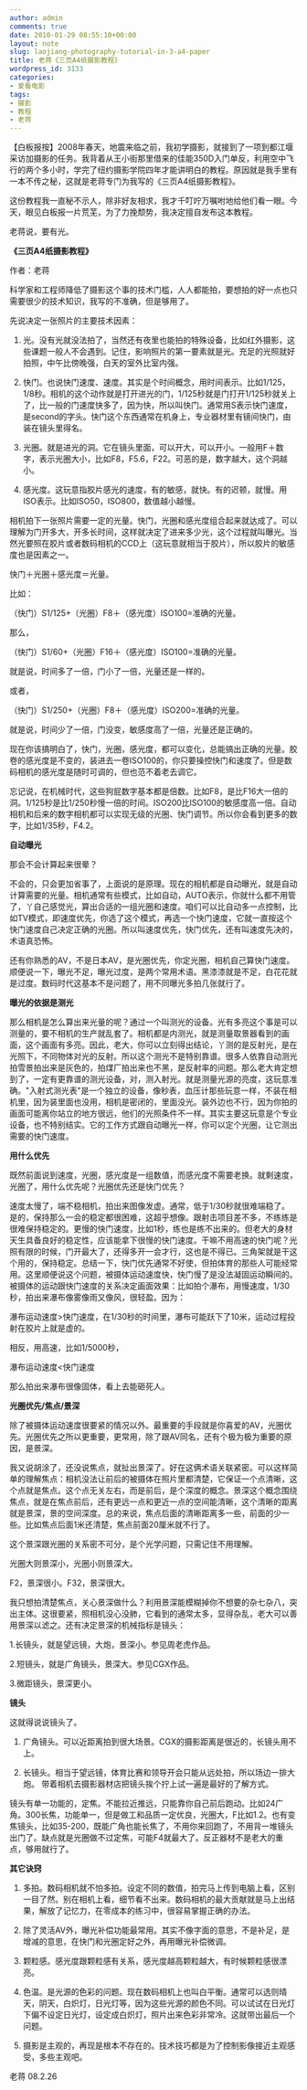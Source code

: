 ```yaml
---
author: admin
comments: true
date: 2010-01-29 08:55:10+00:00
layout: note
slug: laojiang-photography-tutorial-in-3-a4-paper
title: 老蒋《三页A4纸摄影教程》
wordpress_id: 3133
categories:
- 爱看电影
tags:
- 摄影
- 教程
- 老蒋
---
```


【白板报按】2008年春天，地震来临之前，我初学摄影，就接到了一项到都江堰采访加摄影的任务。我背着从王小街那里借来的佳能350D入门单反，利用空中飞行的两个多小时，学完了纽约摄影学院四年才能讲明白的教程。原因就是我手里有一本不传之秘，这就是老蒋专门为我写的《三页A4纸摄影教程》。

这份教程我一直秘不示人，除非好友相求，我才千叮咛万嘱咐地给他们看一眼。今天，眼见白板报一片荒芜，为了力挽颓势，我决定擅自发布这本教程。

老蒋说，要有光。

**《三页A4纸摄影教程》**

作者：老蒋 

科学家和工程师降低了摄影这个事的技术门槛，人人都能拍，要想拍的好一点也只需要很少的技术知识，我写的不准确，但是够用了。 

先说决定一张照片的主要技术因素：

1. 光。没有光就没法拍了，当然还有夜里也能拍的特殊设备，比如红外摄影，这些课题一般人不会遇到。记住，影响照片的第一要素就是光。充足的光照就好拍照，中午比傍晚强，白天的室外比室内强。

2. 快门。也说快门速度、速度。其实是个时间概念，用时间表示。比如1/125，1/8秒。相机的这个动作就是打开进光的门，1/125秒就是门打开1/125秒就关上了，比一般的门速度快多了，因为快，所以叫快门。通常用S表示快门速度，是second的字头。快门这个东西通常在机身上，专业器材里有镜间快门，由装在镜头里得名。

3. 光圈。就是进光的洞。它在镜头里面，可以开大，可以开小。一般用F＋数字，表示光圈大小，比如F8，F5.6，F22。可恶的是，数字越大，这个洞越小。

4. 感光度。这玩意指胶片感光的速度，有的敏感，就快。有的迟顿，就慢。用ISO表示。比如ISO50，ISO800，数值越小越慢。

相机拍下一张照片需要一定的光量。快门，光圈和感光度组合起来就达成了。可以理解为门开多大，开多长时间，这样就决定了进来多少光，这个过程就叫曝光。当然光要照在胶片或者数码相机的CCD上（这玩意就相当于胶片），所以胶片的敏感度也是因素之一。

快门＋光圈＋感光度＝光量。

比如：

（快门）S1/125+（光圈）F8＋（感光度）ISO100=准确的光量。

那么，

（快门）S1/60+（光圈）F16＋（感光度）ISO100=准确的光量。

就是说，时间多了一倍，门小了一倍，光量还是一样的。

或者，

（快门）S1/250+（光圈）F8＋（感光度）ISO200=准确的光量。

就是说，时间少了一倍，门没变，敏感度高了一倍，光量还是正确的。

现在你该搞明白了，快门，光圈，感光度，都可以变化，总能搞出正确的光量。胶卷的感光度是不变的，装进去一卷ISO100的，你只要操控快门和速度了。但是数码相机的感光度是随时可调的，但也范不着老去调它。

忘记说，在机械时代，这些狗屁数字基本都是倍数。比如F8，是比F16大一倍的洞。1/125秒是比1/250秒慢一倍的时间。ISO200比ISO100的敏感度高一倍。自动相机和后来的数字相机都可以实现无级的光圈、快门调节。所以你会看到更多的数字，比如1/35秒，F4.2。

**自动曝光**

那会不会计算起来很晕？

不会的，只会更加省事了，上面说的是原理。现在的相机都是自动曝光，就是自动计算需要的光量。相机通常有些模式，比如自动，AUTO表示，你就什么都不用管了，丫自己感觉光，算出合适的一组光圈和速度。咱们可以比自动多一点控制，比如TV模式，即速度优先，你选了这个模式，再选一个快门速度，它就一直按这个快门速度自己决定正确的光圈。所以叫速度优先，快门优先，还有叫速度先决的，术语真恐怖。

还有你熟悉的AV，不是日本AV，是光圈优先，你定光圈，相机自己算快门速度。顺便说一下，曝光不足，曝光过度，是两个常用术语。黑漆漆就是不足，白花花就是过度。数码时代这基本不是问题了，用不同曝光多拍几张就行了。

**曝光的依据是测光**

那么相机是怎么算出来光量的呢？通过一个叫测光的设备。光有多亮这个事是可以测量的，要不相机的生产就乱套了。相机都是内测光，就是测量取景器看到的画面，这个画面有多亮。因此，老大，你可以立刻得出结论，丫测的是反射光，是在光照下，不同物体对光的反射。所以这个测光不是特别靠谱。很多人依靠自动测光拍雪景拍出来是灰色的，拍煤厂拍出来也不黑，是反射率的问题。那么老大肯定想到了，一定有更靠谱的测光设备，对，测入射光。就是测量光源的亮度，这玩意准确。"入射式测光表"是一个独立的设备，像秒表，血压计那些玩意一样，不装在相机里，因为装里面也没用，相机是密闭的，里面没光。装外边也不行，因为你拍的画面可能离你站立的地方很远，他们的光照条件不一样。其实主要这玩意是个专业设备，也不特别结实。它的工作方式跟自动曝光一样，你可以定个光圈，让它测出需要的快门速度。

**用什么优先**

既然前面说到速度，光圈，感光度是一组数值，而感光度不需要老换。就剩速度，光圈了，用什么优先呢？光圈优先还是快门优先？

速度太慢了，端不稳相机，拍出来图像发虚。通常，低于1/30秒就很难端稳了。是的，保持那么一会的稳定都很困难，这超乎想像。跟射击项目差不多，不练练是很难保持稳定的。更慢的快门速度，比如1秒，练也是练不出来的。但老大的身材天生具备良好的稳定性，应该能拿下很慢的快门速度。干嘛不用高速的快门呢？光照有限的时候，门开最大了，还得多开一会才行，这也是不得已。三角架就是干这个用的，保持稳定。总结一下，快门优先通常不好使，但拍体育的那些人可能经常用。这里顺便说这个问题，被摄体运动速度快，快门慢了是没法凝固运动瞬间的。被摄体的运动跟快门速度的关系决定画面效果：比如拍个瀑布，用慢速度，1/30秒，拍出来瀑布像雾像雨又像风，很轻盈。因为：

瀑布运动速度>快门速度，在1/30秒的时间里，瀑布可能跃下了10米，运动过程投射在胶片上就是虚的。

相反，用高速，比如1/5000秒，

瀑布运动速度<快门速度

那么拍出来瀑布很像固体，看上去能砸死人。

**光圈优先/焦点/景深**

除了被摄体运动速度很要紧的情况以外。最重要的手段就是你喜爱的AV，光圈优先。光圈优先之所以更重要，更常用，除了跟AV同名，还有个极为极为重要的原因，是景深。

我又说胡涂了，还没说焦点，就扯出景深了。好在这俩术语关联紧密。可以这样简单的理解焦点：相机没法让前后的被摄体在照片里都清楚，它保证一个点清晰，这个点就是焦点。这个点无关左右，而是前后，是个深度的概念。景深这个概念围绕焦点，就是在焦点前后，还有更远一点和更近一点的空间能清晰，这个清晰的距离就是景深，景的空间深度。总的来说，焦点后面的清晰距离多一些，前面的少一些。比如焦点后面1米还清楚，焦点前面20厘米就不行了。

这个景深跟光圈的关系密不可分，是个光学问题，只需记住不用理解。

光圈大则景深小，光圈小则景深大。

F2，景深很小。F32，景深很大。

我只想拍清楚焦点，关心景深做什么？利用景深能模糊掉你不想要的杂七杂八，突出主体。这很要紧，照相机没心没肺，它看到的通常太多，显得杂乱，老大可以善用景深以滤之。还有决定景深的机械指标是镜头：

1.长镜头，就是望远镜，大炮，景深小。参见周老虎作品。

2.短镜头，就是广角镜头，景深大。参见CGX作品。

3.微距镜头，景深更小。

**镜头**

这就得说说镜头了。

1. 广角镜头。可以近距离拍到很大场景。CGX的摄影距离是很近的，长镜头用不上。

2. 长镜头。相当于望远镜，体育比赛和领导开会只能从远处拍，所以场边一排大炮。
带着相机去摄影器材店把镜头挨个拧上试一遍是最好的了解方式。

镜头有单一功能的，定焦。不能拉近推远，只能靠你自己前后跑动。比如24广角。300长焦，功能单一，但是做工和品质一定优良，光圈大，F比如1.2。也有变焦镜头，比如35-200，既能广角也能长焦了，不用你来回跑了，不用背一堆镜头出门了。缺点就是光圈做不过定焦，可能F4就最大了。反正器材不是老大的重点，够用就行了。

**其它诀窍**

1. 多拍。数码相机就不怕多拍。设定不同的数值，拍完马上传到电脑上看，区别一目了然。别在相机上看，细节看不出来。数码相机的最大贡献就是马上出结果，解放了记忆力，在零成本的练习中，很容易掌握正确的办法。

2.  除了灵活AV外，曝光补偿功能最常用。其实不像字面的意思，不是补足，是增减的意思，在快门和光圈定好之外，再用曝光补偿微调。

3. 颗粒感。感光度跟颗粒感有关系，感光度越高颗粒越大，有时候颗粒感很漂亮。

4. 色温。是光源的色彩的问题。现在数码相机上也叫白平衡。通常可以选则晴天，阴天，白炽灯，日光灯等，因为这些光源的颜色不同。可以试试在日光灯下偏不设定日光灯，设定成白炽灯，照片出来色彩非常冷。这就带出最后一个问题。

5. 摄影是主观的，再现是根本不存在的。技术技巧都是为了控制影像接近主观感受，多些主观吧。

老蒋 08.2.26

